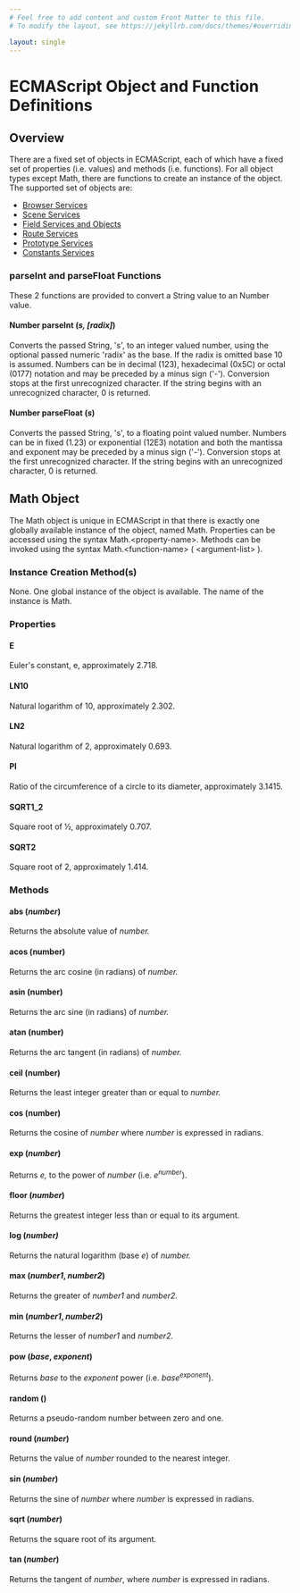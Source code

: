 ```yaml
---
# Feel free to add content and custom Front Matter to this file.
# To modify the layout, see https://jekyllrb.com/docs/themes/#overriding-theme-defaults

layout: single
---
```

# ECMAScript Object and Function Definitions

## Overview

There are a fixed set of objects in ECMAScript, each of which have a fixed set of properties (i.e. values) and methods (i.e. functions). For all object types except Math, there are functions to create an instance of the object. The supported set of objects are:

* [Browser Services](Browser-Services.html)
* [Scene Services](Scene-Services.html)
* [Field Services and Objects](Field-Services-and-Objects.html)
* [Route Services](Route-Services.html)
* [Prototype Services](Prototype-Services.html)
* [Constants Services](Constants-Services.html)

### parseInt and parseFloat Functions

These 2 functions are provided to convert a String value to an Number value.

#### Number **parseInt** (*s, \[radix\]*)

Converts the passed String, 's', to an integer valued number, using the optional passed numeric 'radix' as the base. If the radix is omitted base 10 is assumed. Numbers can be in decimal (123), hexadecimal (0x5C) or octal (0177) notation and may be preceded by a minus sign ('-'). Conversion stops at the first unrecognized character. If the string begins with an unrecognized character, 0 is returned.

#### Number **parseFloat** (*s*)

Converts the passed String, 's', to a floating point valued number. Numbers can be in fixed (1.23) or exponential (12E3) notation and both the mantissa and exponent may be preceded by a minus sign ('-'). Conversion stops at the first unrecognized character. If the string begins with an unrecognized character, 0 is returned.

## Math Object

The Math object is unique in ECMAScript in that there is exactly one globally available instance of the object, named Math. Properties can be accessed using the syntax Math.\<property-name\>. Methods can be invoked using the syntax Math.\<function-name\> ( \<argument-list\> ).

### Instance Creation Method\(s\)

None. One global instance of the object is available. The name of the instance is Math.

### Properties

#### **E**

Euler's constant, e, approximately 2.718.

#### **LN10**

Natural logarithm of 10, approximately 2.302.

#### **LN2**

Natural logarithm of 2, approximately 0.693.

#### **PI**

Ratio of the circumference of a circle to its diameter, approximately 3.1415.

#### **SQRT1\_2**

Square root of ½, approximately 0.707.

#### **SQRT2**

Square root of 2, approximately 1.414.

### Methods

#### **abs** (*number*)

Returns the absolute value of *number.*

#### **acos** (number)

Returns the arc cosine (in radians) of *number.*

#### **asin** (number)

Returns the arc sine (in radians) of *number.*

#### **atan** (number)

Returns the arc tangent (in radians) of *number.*

#### **ceil** (number)

Returns the least integer greater than or equal to *number.*

#### **cos** (number)

Returns the cosine of *number* where *number* is expressed in radians.

#### **exp** (*number*)

Returns *e,* to the power of *number* (i.e. *e*<sup>*number*</sup>).

#### **floor** (*number*)

Returns the greatest integer less than or equal to its argument.

#### **log** (*number)*

Returns the natural logarithm (base *e*) of *number.*

#### **max** (*number1*, *number2*)

Returns the greater of *number1* and *number2.*

#### **min** (*number1*, *number2*)

Returns the lesser of *number1* and *number2.*

#### **pow** (*base*, *exponent*)

Returns *base* to the *exponent* power (i.e. *base*<sup>*exponent*</sup>).

#### **random** ()

Returns a pseudo-random number between zero and one.

#### **round** (*number*)

Returns the value of *number* rounded to the nearest integer.

#### **sin** (*number*)

Returns the sine of *number* where *number* is expressed in radians.

#### **sqrt** (*number*)

Returns the square root of its argument.

#### **tan** (*number*)

Returns the tangent of *number*, where *number* is expressed in radians.
